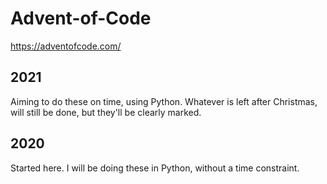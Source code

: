 # Advent-of-Code
https://adventofcode.com/

## 2021
Aiming to do these on time, using Python. Whatever is left after Christmas, will still be done, but they'll be clearly marked.

## 2020
Started here. I will be doing these in Python, without a time constraint.


